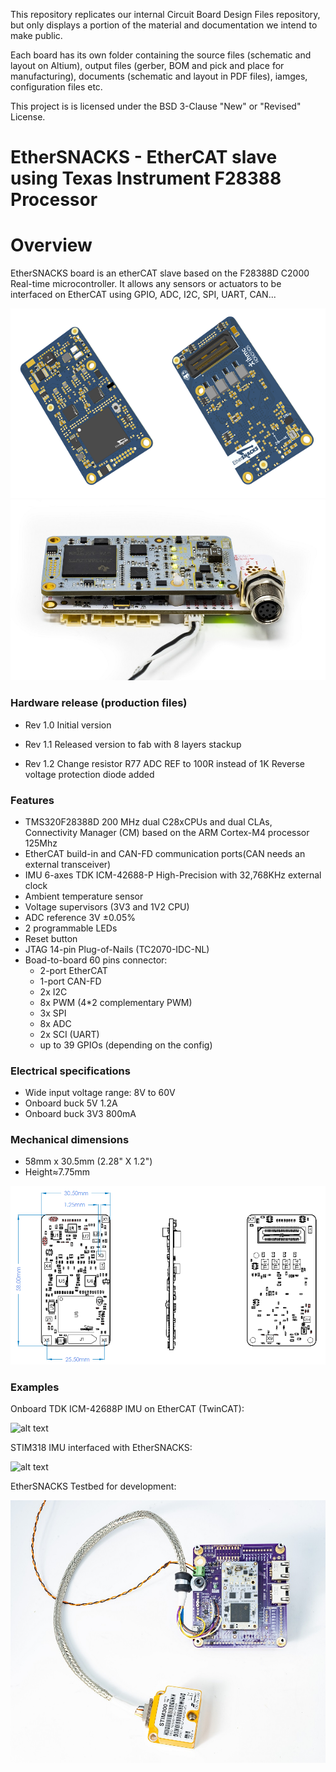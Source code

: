 This repository replicates our internal Circuit Board Design Files repository, but only displays a portion of the material and documentation we intend to make public.

Each board has its own folder containing the source files (schematic and layout on Altium), output files (gerber, BOM and pick and place for manufacturing), documents (schematic and layout in PDF files), iamges, configuration files etc.

This project is  is licensed under the BSD 3-Clause "New" or "Revised" License.

EtherSNACKS - EtherCAT slave using Texas Instrument F28388 Processor
===
# Overview
EtherSNACKS board is an etherCAT slave based on the F28388D C2000 Real-time microcontroller. It allows any sensors or actuators to be interfaced on EtherCAT using GPIO, ADC, I2C, SPI, UART, CAN...
  

![alt text](DOC_SIMU/ESNACKS_TOP.png "EtherSNACKS Rev 1.2 PCB Top")
![alt text](DOC_SIMU/20220712_FrontBoard.jpg "EtherSNACKS on a daughter board")

### Hardware release (production files)
* Rev 1.0 Initial version 

* Rev 1.1 Released version to fab with 8 layers stackup

* Rev 1.2 Change resistor R77 ADC REF to 100R instead of 1K 
		  Reverse voltage protection diode added

### Features
* TMS320F28388D 200 MHz dual C28xCPUs and dual CLAs, Connectivity Manager (CM) based on the ARM Cortex-M4 processor 125Mhz
* EtherCAT build-in and CAN-FD communication ports(CAN needs an external transceiver)
* IMU 6-axes TDK ICM-42688-P High-Precision with 32,768KHz external clock
* Ambient temperature sensor
* Voltage supervisors (3V3 and 1V2 CPU)
* ADC reference 3V ±0.05%
* 2 programmable LEDs
* Reset button
* JTAG 14-pin Plug-of-Nails (TC2070-IDC-NL)
* Boad-to-board 60 pins connector:
	* 2-port EtherCAT
	* 1-port CAN-FD
	* 2x I2C
	* 8x PWM (4*2 complementary PWM)
	* 3x SPI
	* 8x ADC
	* 2x SCI (UART)
	* up to 39 GPIOs (depending on the config)

### Electrical specifications
* Wide input voltage range: 8V to 60V
* Onboard buck 5V 1.2A
* Onboard buck 3V3 800mA

### Mechanical dimensions
* 58mm x 30.5mm (2.28" X 1.2")
* Height≈7.75mm

![alt text](DOC_SIMU/ESNACKS_DIM.png "EtherSNACKS Rev 1.2 Dimensions")


### Examples
Onboard TDK ICM-42688P IMU on EtherCAT (TwinCAT):

![alt text](DOC_SIMU/TDK.gif "Onboard TDK ICM-42688P IMU")

STIM318 IMU interfaced with EtherSNACKS:

![alt text](DOC_SIMU/STIM318.gif "STIM318 IMU interfaced with EtherSNACKS")

EtherSNACKS Testbed for development:

![alt text](DOC_SIMU/20220712_PurpleBoard.jpg "EtherSNACKS Testbed")
